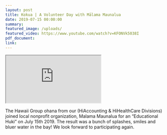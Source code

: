 ```yaml
---
layout: post
title: Kokua | A Volunteer Day with Mālama Maunalua
date: 2019-07-15 00:00:00
summary:
featured_image: /uploads/
featured_video: https://www.youtube.com/watch?v=KFONVk5038I
pdf_document:
link:
---
```

<div class="embed-responsive embed-responsive-16by9">
  <iframe class="embed-responsive-item" src="https://www.youtube.com/watch?v=KFONVk5038I"></iframe>
</div>

<p>The Hawaii Group ohana from our (HiAccounting & HiHealthCare Divisions) joined local nonprofit organization, Malama Maunalua for an “Educational Huki” on July 15th 2019. The result was a bunch of splashes, smiles and bluer water in the bay! We look forward to participating again.</p>